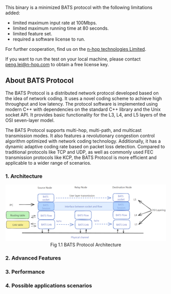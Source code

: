 This binary is a minimized BATS protocol with the following limitations added:

- limited maximum input rate at 100Mbps.
- limited maximum running time at 80 seconds.
- limited feature set.
- required a software license to run.

For further cooperation, find us on the [n-hop technologies Limited](https://www.n-hop.com/).

If you want to run the test on your local machine, please contact [peng.lei@n-hop.com](peng.lei@n-hop.com) to obtain a free license key.

## About BATS Protocol

The BATS Protocol is a distributed network protocol developed based on the idea of network coding. It uses a novel coding scheme to achieve high throughput and low latency. The protocol software is implemented using modern C++ with dependencies on the standard C++ library and the Unix socket API. It provides basic functionality for the L3, L4, and L5 layers of the OSI seven-layer model. 

The BATS Protocol supports multi-hop, multi-path, and multicast transmission modes. It also features a revolutionary congestion control algorithm optimized with network coding technology. Additionally, it has a dynamic adaptive coding rate based on packet loss detection. Compared to traditional protocols like TCP and UDP, as well as commonly used FEC transmission protocols like KCP, the BATS Protocol is more efficient and applicable to a wider range of scenarios.

### 1. Architecture

<div align="center" style="text-align:center"> 
<img src="./arch.png" alt="BATS Protocol"></div>
<div align="center">Fig 1.1 BATS Protocol Architecture</div>

### 2. Advanced Features

### 3. Performance

### 4. Possible applications scenarios